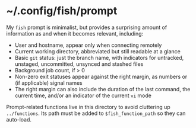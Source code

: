 # ~/.config/fish/prompt

My `fish` prompt is minimalist, but provides a surprising amount of information
as and when it becomes relevant, including:

* User and hostname, appear only when connecting remotely
* Current working directory, abbreviated but still readable at a glance
* Basic `git` status: just the branch name, with indicators for untracked,
  unstaged, uncommitted, unsynced and stashed files
* Background job count, if > 0
* Non-zero exit statuses appear against the right margin, as numbers or (if
  applicable) signal names
* The right margin can also include the duration of the last command, the
  current time, and/or an indicator of the current `vi` mode

Prompt-related functions live in this directory to avoid cluttering up
`../functions`. Its path must be added to `$fish_function_path` so they can
auto-load.
